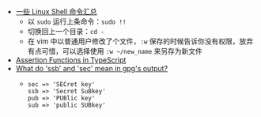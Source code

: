 - [一些 Linux Shell 命令汇总](https://plantegg.github.io/2017/01/01/top_linux_commands/)
	- 以 `sudo` 运行上条命令：`sudo !!`
	- 切换回上一个目录：`cd -`
	- 在 vim 中以普通用户修改了个文件，`:w` 保存的时候告诉你没有权限，放弃有点可惜，可以选择使用 `:w ~/new_name` 来另存为新文件
- [Assertion Functions in TypeScript](https://mariusschulz.com/blog/assertion-functions-in-typescript)
- [What do 'ssb' and 'sec' mean in gpg's output?](https://superuser.com/questions/1371088/what-do-ssb-and-sec-mean-in-gpgs-output)
	- ```
	  sec => 'SECret key'
	  ssb => 'Secret SuBkey'
	  pub => 'PUBlic key'
	  sub => 'public SUBkey'
	  ```